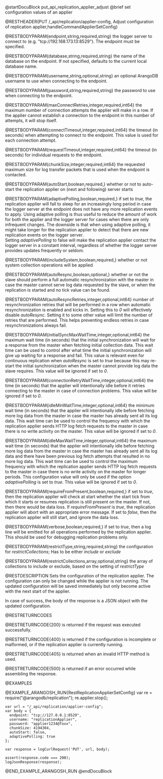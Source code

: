
@startDocuBlock put_api_replication_applier_adjust
@brief set configuration values of an applier

@RESTHEADER{PUT /_api/replication/applier-config, Adjust configuration of replication applier,handleCommandApplierSetConfig}

@RESTBODYPARAM{endpoint,string,required,string}
the logger server to connect to (e.g. "tcp://192.168.173.13:8529"). The endpoint must be specified.

@RESTBODYPARAM{database,string,required,string}
the name of the database on the endpoint. If not specified, defaults to the current local database name.

@RESTBODYPARAM{username,string,optional,string}
an optional ArangoDB username to use when connecting to the endpoint.

@RESTBODYPARAM{password,string,required,string}
the password to use when connecting to the endpoint.

@RESTBODYPARAM{maxConnectRetries,integer,required,int64}
the maximum number of connection attempts the applier
will make in a row. If the applier cannot establish a connection to the
endpoint in this number of attempts, it will stop itself.

@RESTBODYPARAM{connectTimeout,integer,required,int64}
the timeout (in seconds) when attempting to connect to the
endpoint. This value is used for each connection attempt.

@RESTBODYPARAM{requestTimeout,integer,required,int64}
the timeout (in seconds) for individual requests to the endpoint.

@RESTBODYPARAM{chunkSize,integer,required,int64}
the requested maximum size for log transfer packets that
is used when the endpoint is contacted.

@RESTBODYPARAM{autoStart,boolean,required,}
whether or not to auto-start the replication applier on
(next and following) server starts

@RESTBODYPARAM{adaptivePolling,boolean,required,}
if set to *true*, the replication applier will fall
to sleep for an increasingly long period in case the logger server at the
endpoint does not have any more replication events to apply. Using
adaptive polling is thus useful to reduce the amount of work for both the
applier and the logger server for cases when there are only infrequent
changes. The downside is that when using adaptive polling, it might take
longer for the replication applier to detect that there are new replication
events on the logger server.<br>
Setting *adaptivePolling* to false will make the replication applier
contact the logger server in a constant interval, regardless of whether
the logger server provides updates frequently or seldom.

@RESTBODYPARAM{includeSystem,boolean,required,}
whether or not system collection operations will be applied

@RESTBODYPARAM{autoResync,boolean,optional,}
whether or not the slave should perform a full automatic resynchronization
with the master in case the master cannot serve log data requested by the
slave,
or when the replication is started and no tick value can be found.

@RESTBODYPARAM{autoResyncRetries,integer,optional,int64}
number of resynchronization retries that will be performed in a row when
automatic resynchronization is enabled and kicks in. Setting this to *0*
will
effectively disable *autoResync*. Setting it to some other value will limit
the number of retries that are performed. This helps preventing endless
retries
in case resynchronizations always fail.

@RESTBODYPARAM{initialSyncMaxWaitTime,integer,optional,int64}
the maximum wait time (in seconds) that the initial synchronization will
wait for a response from the master when fetching initial collection data.
This wait time can be used to control after what time the initial
synchronization
will give up waiting for a response and fail. This value is relevant even
for continuous replication when *autoResync* is set to *true* because this
may re-start the initial synchronization when the master cannot provide
log data the slave requires.
This value will be ignored if set to *0*.

@RESTBODYPARAM{connectionRetryWaitTime,integer,optional,int64}
the time (in seconds) that the applier will intentionally idle before
it retries connecting to the master in case of connection problems.
This value will be ignored if set to *0*.

@RESTBODYPARAM{idleMinWaitTime,integer,optional,int64}
the minimum wait time (in seconds) that the applier will intentionally idle
before fetching more log data from the master in case the master has
already sent all its log data. This wait time can be used to control the
frequency with which the replication applier sends HTTP log fetch requests
to the master in case there is no write activity on the master.
This value will be ignored if set to *0*.

@RESTBODYPARAM{idleMaxWaitTime,integer,optional,int64}
the maximum wait time (in seconds) that the applier will intentionally idle 
before fetching more log data from the master in case the master has 
already sent all its log data and there have been previous log fetch attempts
that resulted in no more log data. This wait time can be used to control the
maximum frequency with which the replication applier sends HTTP log fetch
requests to the master in case there is no write activity on the master for
longer periods. This configuration value will only be used if the option
*adaptivePolling* is set to *true*.
This value will be ignored if set to *0*.

@RESTBODYPARAM{requireFromPresent,boolean,required,}
if set to *true*, then the replication applier will check
at start whether the start tick from which it starts or resumes replication is
still present on the master. If not, then there would be data loss. If 
*requireFromPresent* is *true*, the replication applier will abort with an
appropriate error message. If set to *false*, then the replication applier will
still start, and ignore the data loss.

@RESTBODYPARAM{verbose,boolean,required,}
if set to *true*, then a log line will be emitted for all operations 
performed by the replication applier. This should be used for debugging replication
problems only.

@RESTBODYPARAM{restrictType,string,required,string}
the configuration for *restrictCollections*; Has to be either *include* or *exclude*

@RESTBODYPARAM{restrictCollections,array,optional,string}
the array of collections to include or exclude,
based on the setting of *restrictType*

@RESTDESCRIPTION
Sets the configuration of the replication applier. The configuration can
only be changed while the applier is not running. The updated configuration
will be saved immediately but only become active with the next start of the
applier.

In case of success, the body of the response is a JSON object with the updated
configuration.

@RESTRETURNCODES

@RESTRETURNCODE{200}
is returned if the request was executed successfully.

@RESTRETURNCODE{400}
is returned if the configuration is incomplete or malformed, or if the
replication applier is currently running.

@RESTRETURNCODE{405}
is returned when an invalid HTTP method is used.

@RESTRETURNCODE{500}
is returned if an error occurred while assembling the response.

@EXAMPLES

@EXAMPLE_ARANGOSH_RUN{RestReplicationApplierSetConfig}
    var re = require("@arangodb/replication");
    re.applier.stop();

    var url = "/_api/replication/applier-config";
    var body = {
      endpoint: "tcp://127.0.0.1:8529",
      username: "replicationApplier",
      password: "applier1234@foxx",
      chunkSize: 4194304,
      autoStart: false,
      adaptivePolling: true
    };

    var response = logCurlRequest('PUT', url, body);

    assert(response.code === 200);
    logJsonResponse(response);
@END_EXAMPLE_ARANGOSH_RUN
@endDocuBlock
